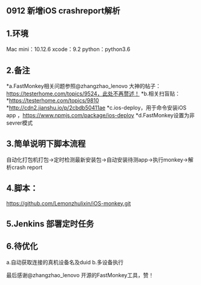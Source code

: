 ## 0912  新增iOS crashreport解析

## 1.环境
 Mac mini：10.12.6 
 xcode：9.2
 python：python3.6

## 2.备注
 *a.FastMonkey相关问题参照@zhangzhao_lenovo 大神的帖子：https://testerhome.com/topics/9524，此处不再赘述！
 *b.相关扫盲贴：
   *https://testerhome.com/topics/9810        
  *http://cdn2.jianshu.io/p/2cbdb50411ae
 *c.ios-deploy，用于命令安装iOS app ，https://www.npmjs.com/package/ios-deploy
 *d.FastMonkey设置为非sevrer模式

## 3.简单说明下脚本流程
自动化打包机打包->定时检测最新安装包->自动安装待测app->执行monkey->解析crash report

## 4.脚本：
https://github.com/Lemonzhulixin/iOS-monkey.git

## 5.Jenkins 部署定时任务

## 6.待优化
 a.自动获取连接的真机设备名及duid
 b.多设备执行

最后感谢@zhangzhao_lenovo 开源的FastMonkey工具，赞！
